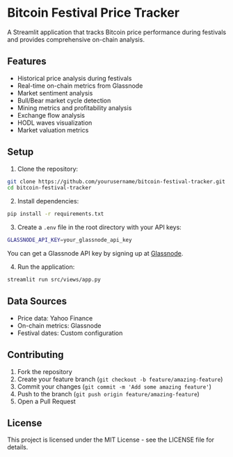# Bitcoin Festival Price Tracker

A Streamlit application that tracks Bitcoin price performance during festivals and provides comprehensive on-chain analysis.

## Features

- Historical price analysis during festivals
- Real-time on-chain metrics from Glassnode
- Market sentiment analysis
- Bull/Bear market cycle detection
- Mining metrics and profitability analysis
- Exchange flow analysis
- HODL waves visualization
- Market valuation metrics

## Setup

1. Clone the repository:
```bash
git clone https://github.com/yourusername/bitcoin-festival-tracker.git
cd bitcoin-festival-tracker
```

2. Install dependencies:
```bash
pip install -r requirements.txt
```

3. Create a `.env` file in the root directory with your API keys:
```bash
GLASSNODE_API_KEY=your_glassnode_api_key
```

You can get a Glassnode API key by signing up at [Glassnode](https://glassnode.com).

4. Run the application:
```bash
streamlit run src/views/app.py
```

## Data Sources

- Price data: Yahoo Finance
- On-chain metrics: Glassnode
- Festival dates: Custom configuration

## Contributing

1. Fork the repository
2. Create your feature branch (`git checkout -b feature/amazing-feature`)
3. Commit your changes (`git commit -m 'Add some amazing feature'`)
4. Push to the branch (`git push origin feature/amazing-feature`)
5. Open a Pull Request

## License

This project is licensed under the MIT License - see the LICENSE file for details.